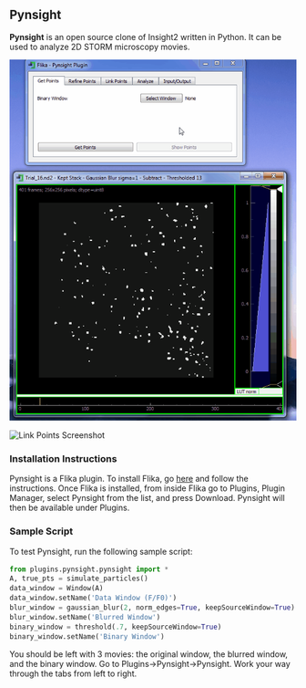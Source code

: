 ## Pynsight ##

**Pynsight** is an open source clone of Insight2 written in Python. It can be used to analyze 2D STORM microscopy movies.

![Get Points Screenshot](docs/img/get_points.gif)

![Link Points Screenshot](docs/img/link_points.gif)

### Installation Instructions ###

Pynsight is a Flika plugin. To install Flika, go [here](https://github.com/flika-org/flika) and follow the instructions. Once Flika is installed, from inside Flika go to Plugins, Plugin Manager, select Pynsight from the list, and press Download. Pynsight will then be available under Plugins. 


### Sample Script ###
To test Pynsight, run the following sample script:

```python
from plugins.pynsight.pynsight import *
A, true_pts = simulate_particles()
data_window = Window(A)
data_window.setName('Data Window (F/F0)')
blur_window = gaussian_blur(2, norm_edges=True, keepSourceWindow=True)
blur_window.setName('Blurred Window')
binary_window = threshold(.7, keepSourceWindow=True)
binary_window.setName('Binary Window')

```

You should be left with 3 movies: the original window, the blurred window, and the binary window. Go to Plugins->Pynsight->Pynsight. Work your way through the tabs from left to right. 